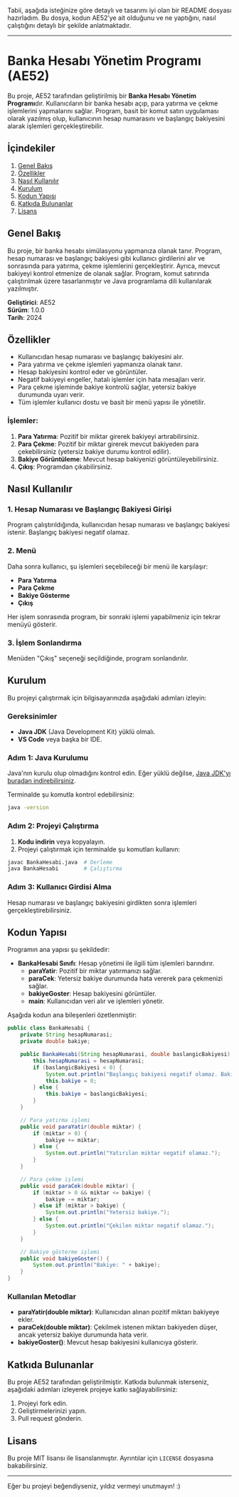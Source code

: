 Tabii, aşağıda isteğinize göre detaylı ve tasarımı iyi olan bir README dosyası hazırladım. Bu dosya, kodun AE52’ye ait olduğunu ve ne yaptığını, nasıl çalıştığını detaylı bir şekilde anlatmaktadır.

---

# Banka Hesabı Yönetim Programı (AE52)

Bu proje, AE52 tarafından geliştirilmiş bir **Banka Hesabı Yönetim Programı**dır. Kullanıcıların bir banka hesabı açıp, para yatırma ve çekme işlemlerini yapmalarını sağlar. Program, basit bir komut satırı uygulaması olarak yazılmış olup, kullanıcının hesap numarasını ve başlangıç bakiyesini alarak işlemleri gerçekleştirebilir.

## İçindekiler

1. [Genel Bakış](#genel-bakış)
2. [Özellikler](#özellikler)
3. [Nasıl Kullanılır](#nasıl-kullanılır)
4. [Kurulum](#kurulum)
5. [Kodun Yapısı](#kodun-yapısı)
6. [Katkıda Bulunanlar](#katkıda-bulunanlar)
7. [Lisans](#lisans)

## Genel Bakış

Bu proje, bir banka hesabı simülasyonu yapmanıza olanak tanır. Program, hesap numarası ve başlangıç bakiyesi gibi kullanıcı girdilerini alır ve sonrasında para yatırma, çekme işlemlerini gerçekleştirir. Ayrıca, mevcut bakiyeyi kontrol etmenize de olanak sağlar. Program, komut satırında çalıştırılmak üzere tasarlanmıştır ve Java programlama dili kullanılarak yazılmıştır.

**Geliştirici**: AE52  
**Sürüm**: 1.0.0  
**Tarih**: 2024

## Özellikler

- Kullanıcıdan hesap numarası ve başlangıç bakiyesini alır.
- Para yatırma ve çekme işlemleri yapmanıza olanak tanır.
- Hesap bakiyesini kontrol eder ve görüntüler.
- Negatif bakiyeyi engeller, hatalı işlemler için hata mesajları verir.
- Para çekme işleminde bakiye kontrolü sağlar, yetersiz bakiye durumunda uyarı verir.
- Tüm işlemler kullanıcı dostu ve basit bir menü yapısı ile yönetilir.

### İşlemler:

1. **Para Yatırma**: Pozitif bir miktar girerek bakiyeyi artırabilirsiniz.
2. **Para Çekme**: Pozitif bir miktar girerek mevcut bakiyeden para çekebilirsiniz (yetersiz bakiye durumu kontrol edilir).
3. **Bakiye Görüntüleme**: Mevcut hesap bakiyenizi görüntüleyebilirsiniz.
4. **Çıkış**: Programdan çıkabilirsiniz.

## Nasıl Kullanılır

### 1. Hesap Numarası ve Başlangıç Bakiyesi Girişi
Program çalıştırıldığında, kullanıcıdan hesap numarası ve başlangıç bakiyesi istenir. Başlangıç bakiyesi negatif olamaz.

### 2. Menü
Daha sonra kullanıcı, şu işlemleri seçebileceği bir menü ile karşılaşır:

- **Para Yatırma**
- **Para Çekme**
- **Bakiye Gösterme**
- **Çıkış**

Her işlem sonrasında program, bir sonraki işlemi yapabilmeniz için tekrar menüyü gösterir.

### 3. İşlem Sonlandırma
Menüden "Çıkış" seçeneği seçildiğinde, program sonlandırılır.

## Kurulum

Bu projeyi çalıştırmak için bilgisayarınızda aşağıdaki adımları izleyin:

### Gereksinimler

- **Java JDK** (Java Development Kit) yüklü olmalı.
- **VS Code** veya başka bir IDE.

### Adım 1: Java Kurulumu

Java'nın kurulu olup olmadığını kontrol edin. Eğer yüklü değilse, [Java JDK'yı buradan indirebilirsiniz](https://www.oracle.com/java/technologies/javase-jdk11-downloads.html).

Terminalde şu komutla kontrol edebilirsiniz:

```bash
java -version
```

### Adım 2: Projeyi Çalıştırma

1. **Kodu indirin** veya kopyalayın.
2. Projeyi çalıştırmak için terminalde şu komutları kullanın:

```bash
javac BankaHesabi.java  # Derleme
java BankaHesabi        # Çalıştırma
```

### Adım 3: Kullanıcı Girdisi Alma

Hesap numarası ve başlangıç bakiyesini girdikten sonra işlemleri gerçekleştirebilirsiniz.

## Kodun Yapısı

Programın ana yapısı şu şekildedir:

- **BankaHesabi Sınıfı**: Hesap yönetimi ile ilgili tüm işlemleri barındırır.
    - **paraYatir**: Pozitif bir miktar yatırmanızı sağlar.
    - **paraCek**: Yetersiz bakiye durumunda hata vererek para çekmenizi sağlar.
    - **bakiyeGoster**: Hesap bakiyesini görüntüler.
    - **main**: Kullanıcıdan veri alır ve işlemleri yönetir.

Aşağıda kodun ana bileşenleri özetlenmiştir:

```java
public class BankaHesabi {
    private String hesapNumarasi;
    private double bakiye;

    public BankaHesabi(String hesapNumarasi, double baslangicBakiyesi) {
        this.hesapNumarasi = hesapNumarasi;
        if (baslangicBakiyesi < 0) {
            System.out.println("Başlangıç bakiyesi negatif olamaz. Bakiye sıfır olarak ayarlandı.");
            this.bakiye = 0;
        } else {
            this.bakiye = baslangicBakiyesi;
        }
    }

    // Para yatırma işlemi
    public void paraYatir(double miktar) {
        if (miktar > 0) {
            bakiye += miktar;
        } else {
            System.out.println("Yatırılan miktar negatif olamaz.");
        }
    }

    // Para çekme işlemi
    public void paraCek(double miktar) {
        if (miktar > 0 && miktar <= bakiye) {
            bakiye -= miktar;
        } else if (miktar > bakiye) {
            System.out.println("Yetersiz bakiye.");
        } else {
            System.out.println("Çekilen miktar negatif olamaz.");
        }
    }

    // Bakiye gösterme işlemi
    public void bakiyeGoster() {
        System.out.println("Bakiye: " + bakiye);
    }
}
```

### Kullanılan Metodlar

- **paraYatir(double miktar)**: Kullanıcıdan alınan pozitif miktarı bakiyeye ekler.
- **paraCek(double miktar)**: Çekilmek istenen miktarı bakiyeden düşer, ancak yetersiz bakiye durumunda hata verir.
- **bakiyeGoster()**: Mevcut hesap bakiyesini kullanıcıya gösterir.

## Katkıda Bulunanlar

Bu proje AE52 tarafından geliştirilmiştir. Katkıda bulunmak isterseniz, aşağıdaki adımları izleyerek projeye katkı sağlayabilirsiniz:

1. Projeyi fork edin.
2. Geliştirmelerinizi yapın.
3. Pull request gönderin.

## Lisans

Bu proje MIT lisansı ile lisanslanmıştır. Ayrıntılar için `LICENSE` dosyasına bakabilirsiniz.

---

Eğer bu projeyi beğendiyseniz, yıldız vermeyi unutmayın! :)